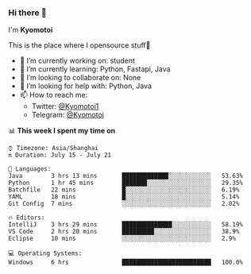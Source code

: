 ### Hi there 👋

I'm **Kyomotoi**

This is the place where I opensource stuff🤺

- 🔭 I’m currently working on: student
- 🌱 I’m currently learning: Python, Fastapi, Java
- 👯 I’m looking to collaborate on: None
- 🤔 I’m looking for help with: Python, Java
- 📫 How to reach me: 
    - Twitter: [@Kyomotoi1](https://twitter.com/Kyomotoi1) 
    - Telegram: [@Kyomotoi](https://t.me/Kyomotoi)

📊 **This week I spent my time on**
<!--START_SECTION:waka-->
```text
⌚︎ Timezone: Asia/Shanghai
🔛 Duration: July 15 - July 21

💬 Languages: 
Java        3 hrs 13 mins       █████████████░░░░░░░░░░░░   53.63% 
Python      1 hr 45 mins        ███████░░░░░░░░░░░░░░░░░░   29.35% 
Batchfile   22 mins             █░░░░░░░░░░░░░░░░░░░░░░░░   6.19% 
YAML        18 mins             █░░░░░░░░░░░░░░░░░░░░░░░░   5.14% 
Git Config  7 mins              ░░░░░░░░░░░░░░░░░░░░░░░░░   2.02%

🔥 Editors: 
IntelliJ    3 hrs 29 mins       ██████████████░░░░░░░░░░░   58.19% 
VS Code     2 hrs 20 mins       █████████░░░░░░░░░░░░░░░░   38.9% 
Eclipse     10 mins             ░░░░░░░░░░░░░░░░░░░░░░░░░   2.9%

💻 Operating Systems: 
Windows     6 hrs               █████████████████████████   100.0%
```
<!--END_SECTION:waka-->
